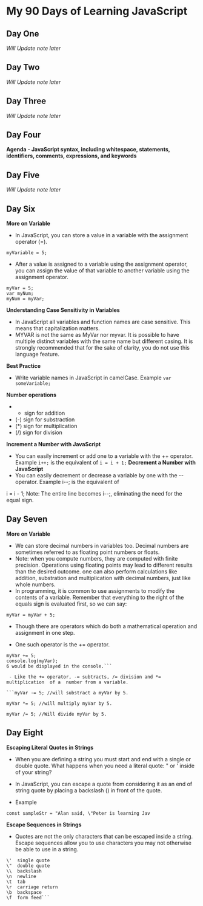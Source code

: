# My 90 Days of Learning JavaScript 

## Day One
*Will Update note later* 

## Day Two
*Will Update note later* 

## Day Three
*Will Update note later* 

## Day Four
**Agenda - JavaScript syntax, including whitespace, statements, identifiers, comments, expressions, and keywords**

## Day Five
*Will Update note later*

## Day Six
**More on Variable**
- In JavaScript, you can store a value in a variable with the assignment operator (=).

```myVariable = 5;```

- After a value is assigned to a variable using the assignment operator, you can assign the value of that variable to another variable using the assignment operator.
  
```var myVar;
myVar = 5;
var myNum;
myNum = myVar;
```

**Understanding Case Sensitivity in Variables**

- In JavaScript all variables and function names are case sensitive. This means that capitalization matters.
- MYVAR is not the same as MyVar nor myvar. It is possible to have multiple distinct variables with the same name but different casing. It is strongly recommended that for the sake of clarity, you do not use this language feature.

**Best Practice**

- Write variable names in JavaScript in camelCase. Example ```var someVariable;```

**Number operations**
- + sign for addition
- (-) sign for substraction
- (*) sign for multiplication
- (/) sign for division

**Increment a Number with JavaScript**
- You can easily increment or add one to a variable with the ++ operator.
Example
```i++;```
is the equivalent of
```i = i + 1;```
**Decrement a Number with JavaScript**
- You can easily decrement or decrease a variable by one with the -- operator.
Example
i--;
is the equivalent of

i = i - 1;
Note: The entire line becomes i--;, eliminating the need for the equal sign.

## Day Seven
**More on Variable**
- We can store decimal numbers in variables too. Decimal numbers are sometimes referred to as floating point numbers or floats.
- Note: when you compute numbers, they are computed with finite precision. Operations using floating points may lead to different results than the desired outcome. one can also perform calculations like addition, substration and multiplication with decimal numbers, just like whole numbers.
- In programming, it is common to use assignments to modify the contents of a variable. Remember that everything to the right of the equals sign is evaluated first, so we can say:

```myVar = myVar + 5;```

- Though there are operators which do both a mathematical operation and assignment in one step.

- One such operator is the += operator.
```let myVar = 1;
myVar += 5;
console.log(myVar);
6 would be displayed in the console.```

 - Like the += operator, -= subtracts, /= division and *= multiplication  of a  number from a variable.

```myVar -= 5; //will substract a myVar by 5. 

myVar *= 5; //will multiply myVar by 5.

myVar /= 5; //Will divide myVar by 5.
```

## Day Eight 
**Escaping Literal Quotes in Strings** 
- When you are defining a string you must start and end with a single or double quote. What happens when you need a literal quote: " or ' inside of your string?

- In JavaScript, you can escape a quote from considering it as an end of string quote by placing a backslash (\) in front of the quote.

- Example

```const sampleStr = "Alan said, \"Peter is learning Jav```

**Escape Sequences in Strings**
- Quotes are not the only characters that can be escaped inside a string. Escape sequences allow you to use characters you may not otherwise be able to use in a string.

```Code	Output
\'	single quote
\"	double quote
\\	backslash
\n	newline
\t	tab
\r	carriage return
\b	backspace
\f	form feed```
